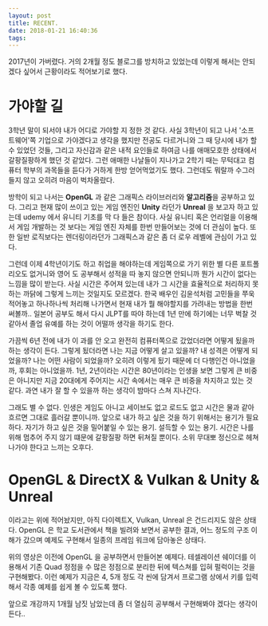 ```yaml
---
layout: post
title: RECENT.
date: 2018-01-21 16:40:36
tags: 
---
```


2017년이 가버렸다. 거의 2개월 정도 블로그를 방치하고 있었는데 이렇게 해서는 안되겠다 싶어서 근황이라도 적어보기로 했다.

# 가야할 길

3학년 말이 되서야 내가 어디로 가야할 지 정한 것 같다. 사실 3학년이 되고 나서 '소프트웨어'쪽 기업으로 가야겠다고 생각을 했지만 전공도 다르거니와 그 때 당시에 내가 할 수 있었던 것들, 그리고 자신감과 같은 내적 요인들로 하여금 나를 애매모호한 상태에서 갈팡질팡하게 했던 것 같았다. 그런 애매한 나날들이 지나가고 2학기 때는 무턱대고 컴퓨터 학부의 과목들을 듣다가 거하게 한방 얻어먹었기도 했다. 그런데도 뭐랄까 수그러들지 않고 오히려 마음이 벅차올랐다.

방학이 되고 나서는 **OpenGL** 과 같은 그래픽스 라이브러리와 **알고리즘**을 공부하고 있다. 그리고 현재 많이 쓰이고 있는 게임 엔진인 **Unity** 라던가 **Unreal** 을 보고자 하고 있는데 udemy 에서 유니티 기초를 막 다 들은 참이다. 사실 유니티 혹은 언리얼을 이용해서 게임 개발하는 것 보다는 게임 엔진 자체를 한번 만들어보는 것에 더 관심이 높다. 또한 일반 로직보다는 렌더링이라던가 그래픽스과 같은 좀 더 로우 레벨에 관심이 가고 있다.

그런데 이제 4학년이기도 하고 취업을 해야하는데 게임쪽으로 가기 위한 별 다른 포트폴리오도 없거니와 영어 도 공부해서 성적을 따 놓지 않으면 안되니까 뭔가 시간이 없다는 느낌을 많이 받는다. 사실 시간은 주어져 있는데 내가 그 시간을 효율적으로 처리하지 못하는 까닭에 그렇게 느끼는 것일지도 모르겠다. 한국 배우인 김윤석처럼 고민들을 쭈욱 적어놓고 하나하나씩 처리해 나가면서 현재 내가 뭘 해야할지를 가려내는 방법을 한번 써볼까.. 일본어 공부도 해서 다시 JLPT를 따야 하는데 1년 만에 하기에는 너무 벅찰 것 같아서 졸업 유예를 하는 것이 어떨까 생각을 하기도 한다.

가끔씩 6년 전에 내가 이 과를 안 오고 완전히 컴퓨터쪽으로 갔었더라면 어떻게 됬을까 하는 생각이 든다. 그렇게 됬더라면 나는 지금 어떻게 살고 있을까? 내 성격은 어떻게 되었을까? 나는 어떤 사람이 되었을까? 오히려 이렇게 됬기 때문에 더 다행인건 아니었을까, 후회는 아니었을까. 1년, 2년이라는 시간은 80년이라는 인생을 보면 그렇게 큰 비중은 아니지만 지금 20대에게 주어지는 시간 속에서는 매우 큰 비중을 차지하고 있는 것 같다. 과연 내가 잘 할 수 있을까 하는 생각이 밤마다 스쳐 지나간다.

그래도 별 수 없다. 인생은 게임도 아니고 세이브도 없고 로드도 없고 시간은 물과 같아 흐르면 그대로 흘러갈 뿐이니까. 앞으로 내가 하고 싶은 것을 하기 위해서는 용기가 필요하다. 자기가 하고 싶은 것을 밀어붙일 수 있는 용기. 설득할 수 있는 용기. 시간은 나를 위해 멈추어 주지 않기 떄문에 갈팡질팡 하면 뒤쳐질 뿐이다. 소위 무대뽀 정신으로 헤쳐나가야 한다고 느끼는 오후다.

# OpenGL & DirectX & Vulkan & Unity & Unreal

이라고는 위에 적어놨지만, 아직 다이렉트X, Vulkan, Unreal 은 건드리지도 않은 상태다. OpenGL 은 학교 도서관에서 책을 빌려와 보면서 공부한 결과, 어느 정도의 구조 이해가 갔으며 예제도 구현해서 일종의 프레임 워크에 담아놓은 상태다.

<!-- ![img](..\..\..\..\..\images\201801\Tesselation.gif) -->

위의 영상은 이전에 OpenGL 을 공부하면서 만들어본 예제다. 테셀레이션 쉐이더를 이용해서 기존 Quad 정점을 수 많은 정점으로 분리한 뒤에 텍스쳐를 입혀 펄럭이는 것을 구현해봤다. 이런 예제가 지금은 4, 5개 정도 각 씬에 담겨서 프로그램 상에서 키를 입력해서 각종 예제를 쉽게 볼 수 있도록 했다.

앞으로 개강까지 1개월 남짓 남았는데 좀 더 열심히 공부해서 구현해봐야 겠다는 생각이 든다..